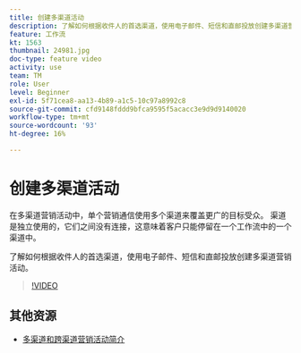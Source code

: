 ```yaml
---
title: 创建多渠道活动
description: 了解如何根据收件人的首选渠道，使用电子邮件、短信和直邮投放创建多渠道营销活动。
feature: 工作流
kt: 1563
thumbnail: 24981.jpg
doc-type: feature video
activity: use
team: TM
role: User
level: Beginner
exl-id: 5f71cea8-aa13-4b89-a1c5-10c97a8992c8
source-git-commit: cfd9148fddd9bfca9595f5acacc3e9d9d9140020
workflow-type: tm+mt
source-wordcount: '93'
ht-degree: 16%

---
```


# 创建多渠道活动

在多渠道营销活动中，单个营销通信使用多个渠道来覆盖更广的目标受众。 渠道是独立使用的，它们之间没有连接，这意味着客户只能停留在一个工作流中的一个渠道中。

了解如何根据收件人的首选渠道，使用电子邮件、短信和直邮投放创建多渠道营销活动。

>[!VIDEO](https://video.tv.adobe.com/v/24981?quality=12)

## 其他资源

* [多渠道和跨渠道营销活动简介](/help/orchestrating-campaigns/introduction-to-cross-and-multi-channel-campaigns.md)
